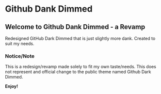 # Github Dank Dimmed
## Welcome to Github Dank Dimmed - a Revamp

Redesigned GitHub Dark Dimmed that is just slightly more dank.  Created to suit my needs.

### Notice/Note

This is a redesign/revamp made solely to fit my own taste/needs.  This does not represent and official change to the public theme named Github Dark Dimmed.

**Enjoy!**
